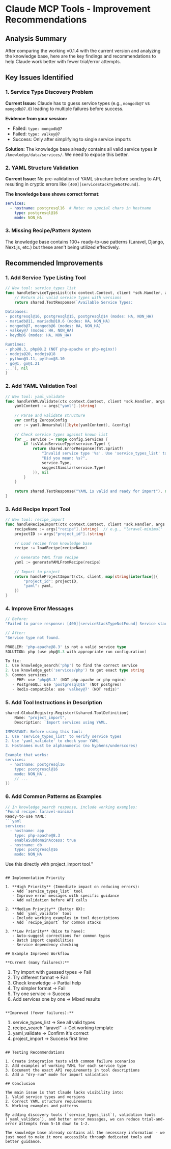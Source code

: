# Claude MCP Tools - Improvement Recommendations

## Analysis Summary
After comparing the working v0.1.4 with the current version and analyzing the knowledge base, here are the key findings and recommendations to help Claude work better with fewer trial/error attempts.

## Key Issues Identified

### 1. **Service Type Discovery Problem**
**Current Issue:** Claude has to guess service types (e.g., `mongodb@7` vs `mongodb@7.0`) leading to multiple failures before success.

**Evidence from your session:**
- Failed: `type: mongodb@7` 
- Failed: `type: valkey@7`
- Success: Only after simplifying to single service imports

**Solution:** The knowledge base already contains all valid service types in `/knowledge/data/services/`. We need to expose this better.

### 2. **YAML Structure Validation**
**Current Issue:** No pre-validation of YAML structure before sending to API, resulting in cryptic errors like `[400][serviceStackTypeNotFound]`.

**The knowledge base shows correct format:**
```yaml
services:
  - hostname: postgresql16  # Note: no special chars in hostname
    type: postgresql@16
    mode: NON_HA
```

### 3. **Missing Recipe/Pattern System**
The knowledge base contains 100+ ready-to-use patterns (Laravel, Django, Next.js, etc.) but these aren't being utilized effectively.

## Recommended Improvements

### 1. Add Service Type Listing Tool
```go
// New tool: service_types_list
func handleServiceTypesList(ctx context.Context, client *sdk.Handler, args map[string]interface{}) (interface{}, error) {
    // Return all valid service types with versions
    return shared.TextResponse(`Available Service Types:

Databases:
- postgresql@16, postgresql@15, postgresql@14 (modes: HA, NON_HA)
- mariadb@11, mariadb@10.6 (modes: HA, NON_HA)
- mongodb@7, mongodb@6 (modes: HA, NON_HA)
- valkey@7 (modes: HA, NON_HA)
- keydb@6 (modes: HA, NON_HA)

Runtimes:
- php@8.3, php@8.2 (NOT php-apache or php-nginx!)
- nodejs@20, nodejs@18
- python@3.11, python@3.10
- go@1, go@1.21
...`), nil
}
```

### 2. Add YAML Validation Tool
```go
// New tool: yaml_validate
func handleYAMLValidate(ctx context.Context, client *sdk.Handler, args map[string]interface{}) (interface{}, error) {
    yamlContent := args["yaml"].(string)
    
    // Parse and validate structure
    var config ZeropsConfig
    err := yaml.Unmarshal([]byte(yamlContent), &config)
    
    // Check service types against known list
    for _, service := range config.Services {
        if !isValidServiceType(service.Type) {
            return shared.ErrorResponse(fmt.Sprintf(
                "Invalid service type '%s'. Use 'service_types_list' to see valid types.\n" +
                "Did you mean: %s?", 
                service.Type, 
                suggestSimilar(service.Type)
            )), nil
        }
    }
    
    return shared.TextResponse("YAML is valid and ready for import"), nil
}
```

### 3. Add Recipe Import Tool
```go
// New tool: recipe_import
func handleRecipeImport(ctx context.Context, client *sdk.Handler, args map[string]interface{}) (interface{}, error) {
    recipeName := args["recipe"].(string)  // e.g., "laravel-minimal"
    projectID := args["project_id"].(string)
    
    // Load recipe from knowledge base
    recipe := loadRecipe(recipeName)
    
    // Generate YAML from recipe
    yaml := generateYAMLFromRecipe(recipe)
    
    // Import to project
    return handleProjectImport(ctx, client, map[string]interface{}{
        "project_id": projectID,
        "yaml": yaml,
    })
}
```

### 4. Improve Error Messages
```go
// Before:
"Failed to parse response: [400][serviceStackTypeNotFound] Service stack Type not found."

// After:
"Service type not found.

PROBLEM: 'php-apache@8.3' is not a valid service type
SOLUTION: php (use php@8.3 with appropriate run configuration)

To fix:
1. Use knowledge_search('php') to find the correct service
2. Use knowledge_get('services/php') to get exact type string
3. Common services:
   - PHP: use 'php@8.3' (NOT php-apache or php-nginx)
   - PostgreSQL: use 'postgresql@16' (NOT postgres)
   - Redis-compatible: use 'valkey@7' (NOT redis)"
```

### 5. Add Tool Instructions in Description
```go
shared.GlobalRegistry.Register(&shared.ToolDefinition{
    Name: "project_import",
    Description: `Import services using YAML. 

IMPORTANT: Before using this tool:
1. Use 'service_types_list' to verify service types
2. Use 'yaml_validate' to check your YAML
3. Hostnames must be alphanumeric (no hyphens/underscores)

Example that works:
services:
  - hostname: postgresql16
    type: postgresql@16
    mode: NON_HA`,
    // ...
})
```

### 6. Add Common Patterns as Examples
```go
// In knowledge_search response, include working examples:
"Found recipe: laravel-minimal
Ready-to-use YAML:
```yaml
services:
  - hostname: app
    type: php-apache@8.3
    enableSubdomainAccess: true
  - hostname: db
    type: postgresql@16
    mode: NON_HA
```
Use this directly with project_import tool."
```

## Implementation Priority

1. **High Priority** (Immediate impact on reducing errors):
   - Add `service_types_list` tool
   - Improve error messages with specific guidance
   - Add validation before API calls

2. **Medium Priority** (Better UX):
   - Add `yaml_validate` tool
   - Include working examples in tool descriptions
   - Add `recipe_import` for common stacks

3. **Low Priority** (Nice to have):
   - Auto-suggest corrections for common typos
   - Batch import capabilities
   - Service dependency checking

## Example Improved Workflow

**Current (many failures):**
```
1. Try import with guessed types → Fail
2. Try different format → Fail
3. Check knowledge → Partial help
4. Try simpler format → Fail
5. Try one service → Success
6. Add services one by one → Mixed results
```

**Improved (fewer failures):**
```
1. service_types_list → See all valid types
2. recipe_search "laravel" → Get working template
3. yaml_validate → Confirm it's correct
4. project_import → Success first time
```

## Testing Recommendations

1. Create integration tests with common failure scenarios
2. Add examples of working YAML for each service type
3. Document the exact API requirements in tool descriptions
4. Add a "dry-run" mode for import validation

## Conclusion

The main issue is that Claude lacks visibility into:
1. Valid service types and versions
2. Correct YAML structure requirements
3. Working examples and patterns

By adding discovery tools (`service_types_list`), validation tools (`yaml_validate`), and better error messages, we can reduce trial-and-error attempts from 5-10 down to 1-2.

The knowledge base already contains all the necessary information - we just need to make it more accessible through dedicated tools and better guidance.